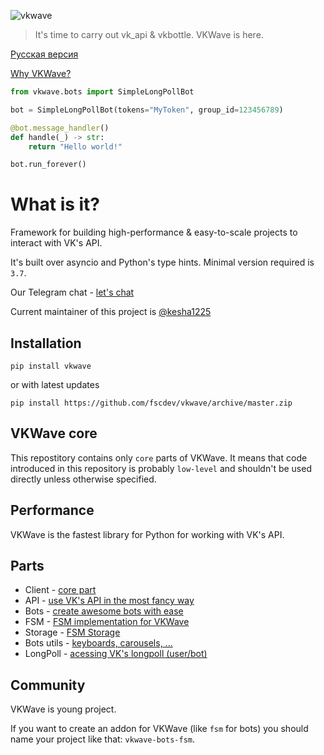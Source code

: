 ![vkwave](https://user-images.githubusercontent.com/28061158/75329873-7f738200-5891-11ea-9565-fd117ea4fc9e.jpg)

> It's time to carry out vk_api & vkbottle. VKWave is here.

[Русская версия](https://github.com/fscdev/vkwave/blob/master/readme_ru.md)

[Why VKWave?](./why_vkwave.md)

```python
from vkwave.bots import SimpleLongPollBot

bot = SimpleLongPollBot(tokens="MyToken", group_id=123456789)

@bot.message_handler()
def handle(_) -> str:
    return "Hello world!"

bot.run_forever()

```

# What is it?

Framework for building high-performance & easy-to-scale projects to interact with VK's API.

It's built over asyncio and Python's type hints. Minimal version required is `3.7`.

Our Telegram chat - [let's chat](https://t.me/vkwave)

Current maintainer of this project is [@kesha1225](https://github.com/kesha1225)

## Installation

```
pip install vkwave
```

or with latest updates
```
pip install https://github.com/fscdev/vkwave/archive/master.zip
```

## VKWave core

This repostitory contains only `core` parts of VKWave. It means that code introduced in this repository is probably `low-level` and shouldn't be used directly unless otherwise specified.

## Performance

VKWave is the fastest library for Python for working with VK's API.

## Parts

- Client - [core part](./vkwave/client)
- API - [use VK's API in the most fancy way](./vkwave/api)
- Bots - [create awesome bots with ease](./vkwave/bots)
- FSM - [FSM implementation for VKWave](./vkwave/bots/fsm)
- Storage - [FSM Storage](./vkwave/bots/storage)
- Bots utils - [keyboards, carousels, ...](./vkwave/bots/utils)
- LongPoll - [acessing VK's longpoll (user/bot)](./vkwave/longpoll)

## Community

VKWave is young project.

If you want to create an addon for VKWave (like `fsm` for bots) you should name your project like that: `vkwave-bots-fsm`.
